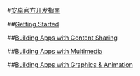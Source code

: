 #[安卓官方开发指南](http://developer.android.com/training/index.html)

##[Getting Started](AndroidOfficialDevelopGuild-GettingStarted.md)

##[Building Apps with Content Sharing](AndroidOfficialDevelopGuild-BuildingAppsWithContentSharing.md)

##[Building Apps with Multimedia](AndroidOfficialDevelopGuild-BuildingAppsWithMultimedia.md)

##[Building Apps with Graphics & Animation](AndroidOfficialDevelopGuild-BuildingAppsWithGraphicsAndAnimation.md)